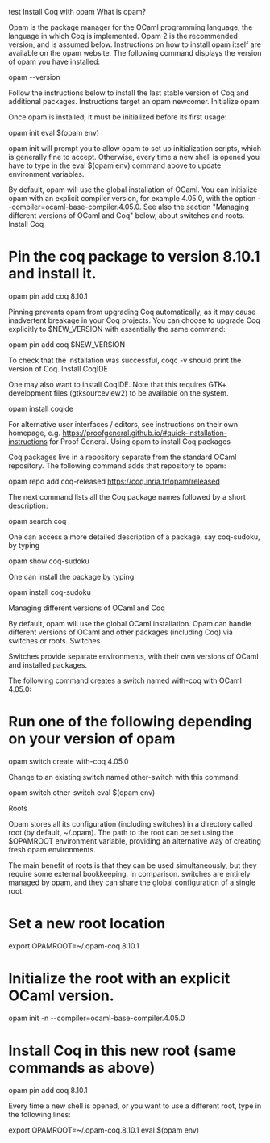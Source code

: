 test
Install Coq with opam
What is opam?

Opam is the package manager for the OCaml programming language, the language in which Coq is implemented. Opam 2 is the recommended version, and is assumed below. Instructions on how to install opam itself are available on the opam website. The following command displays the version of opam you have installed:

opam --version

Follow the instructions below to install the last stable version of Coq and additional packages. Instructions target an opam newcomer.
Initialize opam

Once opam is installed, it must be initialized before its first usage:

opam init
eval $(opam env)

opam init will prompt you to allow opam to set up initialization scripts, which is generally fine to accept. Otherwise, every time a new shell is opened you have to type in the eval $(opam env) command above to update environment variables.

By default, opam will use the global installation of OCaml. You can initialize opam with an explicit compiler version, for example 4.05.0, with the option --compiler=ocaml-base-compiler.4.05.0. See also the section "Managing different versions of OCaml and Coq" below, about switches and roots.
Install Coq

# Pin the coq package to version 8.10.1 and install it.
opam pin add coq 8.10.1

Pinning prevents opam from upgrading Coq automatically, as it may cause inadvertent breakage in your Coq projects. You can choose to upgrade Coq explicitly to $NEW_VERSION with essentially the same command:

opam pin add coq $NEW_VERSION

To check that the installation was successful, coqc -v should print the version of Coq.
Install CoqIDE

One may also want to install CoqIDE. Note that this requires GTK+ development files (gtksourceview2) to be available on the system.

opam install coqide

For alternative user interfaces / editors, see instructions on their own homepage, e.g. https://proofgeneral.github.io/#quick-installation-instructions for Proof General.
Using opam to install Coq packages

Coq packages live in a repository separate from the standard OCaml repository. The following command adds that repository to opam:

opam repo add coq-released https://coq.inria.fr/opam/released

The next command lists all the Coq package names followed by a short description:

opam search coq

One can access a more detailed description of a package, say coq-sudoku, by typing

opam show coq-sudoku

One can install the package by typing

opam install coq-sudoku

Managing different versions of OCaml and Coq

By default, opam will use the global OCaml installation. Opam can handle different versions of OCaml and other packages (including Coq) via switches or roots.
Switches

Switches provide separate environments, with their own versions of OCaml and installed packages.

The following command creates a switch named with-coq with OCaml 4.05.0:

# Run one of the following depending on your version of opam
opam switch create with-coq 4.05.0

Change to an existing switch named other-switch with this command:

opam switch other-switch
eval $(opam env)

Roots

Opam stores all its configuration (including switches) in a directory called root (by default, ~/.opam). The path to the root can be set using the $OPAMROOT environment variable, providing an alternative way of creating fresh opam environments.

The main benefit of roots is that they can be used simultaneously, but they require some external bookkeeping. In comparison. switches are entirely managed by opam, and they can share the global configuration of a single root.

# Set a new root location
export OPAMROOT=~/.opam-coq.8.10.1

# Initialize the root with an explicit OCaml version.

opam init -n --compiler=ocaml-base-compiler.4.05.0

# Install Coq in this new root (same commands as above)
opam pin add coq 8.10.1

Every time a new shell is opened, or you want to use a different root, type in the following lines:

export OPAMROOT=~/.opam-coq.8.10.1
eval $(opam env)

